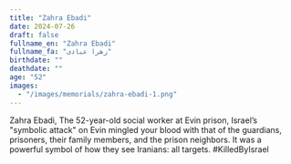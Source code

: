 ```yaml
---
title: "Zahra Ebadi"
date: 2024-07-26
draft: false
fullname_en: "Zahra Ebadi"
fullname_fa: "زهرا عبادی"
birthdate: ""
deathdate: ""
age: "52"
images:
  - "/images/memorials/zahra-ebadi-1.png"
---
```


Zahra Ebadi, The 52-year-old social worker at Evin prison, Israel’s "symbolic attack" on Evin mingled your blood with that of the guardians, prisoners, their family members, and the prison neighbors. It was a powerful symbol of how they see Iranians: all targets. #KilledByIsrael